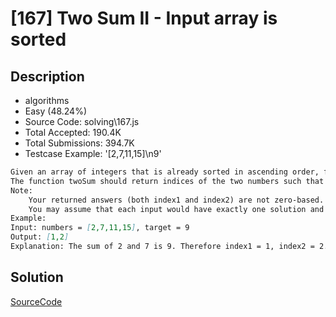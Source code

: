 # [167] Two Sum II - Input array is sorted

## Description

* algorithms
* Easy (48.24%)
* Source Code:       solving\167.js
* Total Accepted:    190.4K
* Total Submissions: 394.7K
* Testcase Example:  '[2,7,11,15]\n9'

```md
Given an array of integers that is already sorted in ascending order, find two numbers such that they add up to a specific target number.
The function twoSum should return indices of the two numbers such that they add up to the target, where index1 must be less than index2.
Note:
	Your returned answers (both index1 and index2) are not zero-based.
	You may assume that each input would have exactly one solution and you may not use the same element twice.
Example:
Input: numbers = [2,7,11,15], target = 9
Output: [1,2]
Explanation: The sum of 2 and 7 is 9. Therefore index1 = 1, index2 = 2.

```

## Solution

[SourceCode](./solution.js)